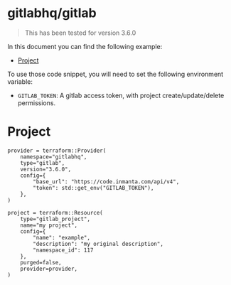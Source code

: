 # gitlabhq/gitlab
> This has been tested for version 3.6.0

In this document you can find the following example:
 - [Project](#project)

To use those code snippet, you will need to set the following environment variable:
 - `GITLAB_TOKEN`: A gitlab access token, with project create/update/delete permissions.

# Project
```
provider = terraform::Provider(
    namespace="gitlabhq",
    type="gitlab",
    version="3.6.0",
    config={
        "base_url": "https://code.inmanta.com/api/v4",
        "token": std::get_env("GITLAB_TOKEN"),
    },
)

project = terraform::Resource(
    type="gitlab_project",
    name="my project",
    config={
        "name": "example",
        "description": "my original description",
        "namespace_id": 117
    },
    purged=false,
    provider=provider,
)
```
